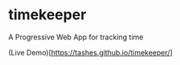 # timekeeper
A Progressive Web App for tracking time

(Live Demo)[https://tashes.github.io/timekeeper/]
